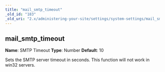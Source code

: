 ```yaml
---
title: "mail_smtp_timeout"
_old_id: "183"
_old_uri: "2.x/administering-your-site/settings/system-settings/mail_smtp_timeout"
---
```


## mail\_smtp\_timeout

**Name**: SMTP Timeout
**Type**: Number
**Default**: 10

Sets the SMTP server timeout in seconds. This function will not work in win32 servers.
